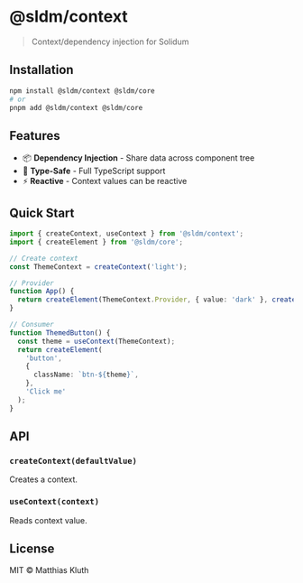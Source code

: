 # @sldm/context

> Context/dependency injection for Solidum

## Installation

```bash
npm install @sldm/context @sldm/core
# or
pnpm add @sldm/context @sldm/core
```

## Features

- 📦 **Dependency Injection** - Share data across component tree
- 🎯 **Type-Safe** - Full TypeScript support
- ⚡ **Reactive** - Context values can be reactive

## Quick Start

```typescript
import { createContext, useContext } from '@sldm/context';
import { createElement } from '@sldm/core';

// Create context
const ThemeContext = createContext('light');

// Provider
function App() {
  return createElement(ThemeContext.Provider, { value: 'dark' }, createElement(ThemedButton, {}));
}

// Consumer
function ThemedButton() {
  const theme = useContext(ThemeContext);
  return createElement(
    'button',
    {
      className: `btn-${theme}`,
    },
    'Click me'
  );
}
```

## API

### `createContext(defaultValue)`

Creates a context.

### `useContext(context)`

Reads context value.

## License

MIT © Matthias Kluth
